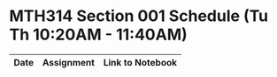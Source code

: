 # MTH314 Section 001 Schedule (Tu Th 10:20AM - 11:40AM)

| Date | Assignment | Link to Notebook |
|------|------------|------------------|
